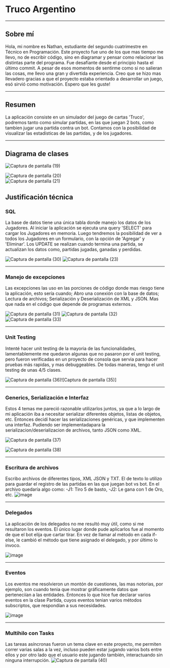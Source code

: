 # Truco Argentino
-----------------------------------------------------------------------------------------------------------------------------------------------------------------------
## Sobre mí

Hola, mi nombre es Nathan, estudiante del segundo cuatrimestre en Técnico en Programación. Este proyecto fue uno de los que mas tiempo me llevo, no de escribir código, sino en diagramar y pensar como relacionar las distintas parte del programa. Fue desafiante desde el principio hasta el último commit. A pesar de esos momentos de sentirme como si no salieran las cosas, me llevo una gran y divertida experiencia. Creo que se hizo mas llevadero gracias a que el proyecto estaba orientado a desarrollar un juego, esó sirvió como motivación. Espero que les guste!

-----------------------------------------------------------------------------------------------------------------------------------------------------------------------

## Resumen

La aplicación consiste en un simulador del juego de cartas 'Truco', podremos tanto como simular partidas, en las que juegan 2 bots, como tambíen jugar una partida contra un bot. Contamos con la posibilidad de visualizar las estadísticas de las partidas, y de los jugadores. 

-----------------------------------------------------------------------------------------------------------------------------------------------------------------------

## Diagrama de clases


![Captura de pantalla (19)](https://user-images.githubusercontent.com/97369033/202081664-800cd227-6a04-40c6-9e13-2577dcea2ec5.png)

![Captura de pantalla (20)](https://user-images.githubusercontent.com/97369033/202081677-c0dde6e9-9260-447d-a17b-eaf6178ba37a.png)     
![Captura de pantalla (21)](https://user-images.githubusercontent.com/97369033/202081728-5c0cf389-9fae-49e9-9396-dbf9b204ed44.png)

## Justificación técnica


### SQL

La base de datos tiene una única tabla donde manejo los datos de los Jugadores. Al iniciar la aplicación se ejecuta una query 'SELECT' para cargar los Jugadores en memoria. Luego tendremos la posibilidad de ver a todos los Jugadores en un formulario, con la opción de 'Agregar' y 'Eliminar'. Los UPDATE se realizan cuando termina una partida, se actualizan los datos como, partidas jugadas, ganadas y perdidas.

![Captura de pantalla (30)](https://user-images.githubusercontent.com/97369033/202083825-61f3bc40-829d-437b-8fc8-8e81e73a943a.png)  ![Captura de pantalla (23)](https://user-images.githubusercontent.com/97369033/202083854-77676ca1-d6c1-45f9-91aa-fbf7768dd787.png)

-----------------------------------------------------------------------------------------------------------------------------------------------------------------------

### Manejo de excepciones
Las excepciones las uso en las porciones de código donde mas riesgo tiene la aplicación, esto sería cuando; Abro una conexión con la base de datos; Lectura de archivos; Serialización y Deserialización de XML y JSON. Mas que nada en el código que depende de programas externos.

![Captura de pantalla (31)](https://user-images.githubusercontent.com/97369033/202084879-6c84deb7-764c-4d60-8145-8a14f9a0e072.png)
![Captura de pantalla (32)](https://user-images.githubusercontent.com/97369033/202084889-e007994c-ce9a-4e3d-8419-40308e969809.png)
![Captura de pantalla (33)](https://user-images.githubusercontent.com/97369033/202085086-e7c76cfa-3472-43d8-be95-3794c160fb2f.png)

-----------------------------------------------------------------------------------------------------------------------------------------------------------------------

### Unit Testing
Intenté hacer unit testing de la mayoria de las funcionalidades, lamentablemente me quedaron algunas que no pasaron por el unit testing, pero fueron verificadas en un proyecto de consola que servia para hacer pruebas más rapidas, y mas debuggeables. De todas maneras, tengo el unit testing de unas 4/5 clases.

![Captura de pantalla (36)](https://user-images.githubusercontent.com/97369033/202085779-c72ab354-75b3-41ee-ab4d-6159cca52129.png)![Captura de pantalla (35)]

-----------------------------------------------------------------------------------------------------------------------------------------------------------------------

### Generics, Serialización e Interfaz
Estos 4 temas me pareció razonable utilizarlos juntos, ya que a lo largo de mi aplicación iba a necesitar serializar diferentes objetos, listas de objetos, etc. Entonces decidí hacer las serializaciones genéricas, y que implementen una interfaz. Pudiendo ser implementadapara la serializacion/deserializacion de archivos, tanto JSON como XML. 

![Captura de pantalla (37)](https://user-images.githubusercontent.com/97369033/202086739-51c2a654-55ac-4388-8dc1-d70ce1a9f42a.png)

![Captura de pantalla (38)](https://user-images.githubusercontent.com/97369033/202086750-dc59c2ae-3664-4c79-b864-9505ca07f5c6.png)

-----------------------------------------------------------------------------------------------------------------------------------------------------------------------

### Escritura de archivos

Escribo archivos de diferentes tipos, XML JSON y TXT. El de texto lo utilizo para guardar el registro de las partidas en las que juegan bot vs bot. En el archivo quedaría algo como:  -J1: Tiro 5 de basto, -J2: Le gana con 1 de Oro, etc.
![image](https://user-images.githubusercontent.com/97369033/202087386-65e1367e-d651-46b0-97d6-f9ab8cf0166d.png)

-----------------------------------------------------------------------------------------------------------------------------------------------------------------------

### Delegados

La aplicación de los delegados no me resultó muy útil, como si me resultaron los eventos. El único lugar donde pude aplicarlos fue al momento de que el bot elija que cartar tirar. En vez de llamar al método en cada if-else, le cambió el método que tiene asignado el delegado, y por último lo invoco.

![image](https://user-images.githubusercontent.com/97369033/202088563-d3bab62d-b0c8-4fd3-bfd9-aa6e1a306cd7.png)

-----------------------------------------------------------------------------------------------------------------------------------------------------------------------

### Eventos

Los eventos me resolvieron un montón de cuestiones, las mas notorias, por ejemplo, son cuando tenia que mostrar gráficamente datos que perteneciían a las entidades. Entonces lo que hice fue declarar varios eventos en la clase Partida, cuyos eventos tenian varios métodos subscriptos, que respondían a sus necesidades.

![image](https://user-images.githubusercontent.com/97369033/202089187-53568979-16e6-4a7f-8996-ffa7514e7795.png)

-----------------------------------------------------------------------------------------------------------------------------------------------------------------------

### Multihilo con Tasks

Las tareas asíncronas fueron un tema clave en este proyecto, me permiten correr varias salas a la vez, incluso pueden estar jugando varios bots entre ellos y por otro lado que el usuario este jugando tambíén, interactuando sin ninguna interrupción.
![Captura de pantalla (40)](https://user-images.githubusercontent.com/97369033/202090460-525efb12-23ef-4ad8-b72f-2049aa247fa8.png)
